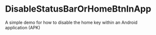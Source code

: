 # DisableStatusBarOrHomeBtnInApp
A simple demo for how to disable the home key within an Android application (APK)
